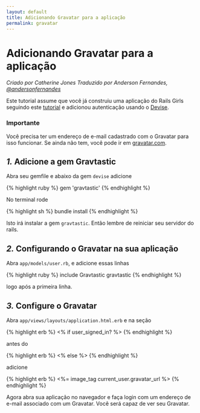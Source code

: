 ```yaml
---
layout: default
title: Adicionando Gravatar para a aplicação
permalink: gravatar
---
```


# Adicionando Gravatar para a aplicação

*Criado por Catherine Jones*
*Traduzido por Anderson Fernandes, [@andersonfernandes](https://github.com/andersonfernandes)*

Este tutorial assume que você já construiu uma aplicação do Rails Girls seguindo este [tutorial](http://guides.railsgirls.com/app) e adicionou autenticação usando o [Devise](http://guides.railsgirls.com/devise/).

### Importante

Você precisa ter um endereço de e-mail cadastrado com o Gravatar para isso funcionar. Se ainda não tem, você pode ir em [gravatar.com](http://br.gravatar.com/).

## *1.* Adicione a gem Gravtastic

Abra seu gemfile e abaixo da gem `devise` adicione

{% highlight ruby %}
gem 'gravtastic'
{% endhighlight %}

No terminal rode

{% highlight sh %}
bundle install
{% endhighlight %}

Isto irá instalar a gem `gravtastic`. Então lembre de reiniciar seu servidor do rails.

## *2.* Configurando o Gravatar na sua aplicação

Abra `app/models/user.rb`, e adicione essas linhas

{% highlight ruby %}
include Gravtastic
gravtastic
{% endhighlight %}

logo após a primeira linha.

## *3.* Configure o Gravatar

Abra `app/views/layouts/application.html.erb` e na seção

{% highlight erb %}
<% if user_signed_in? %>
{% endhighlight %}

antes do

{% highlight erb %}
<% else %>
{% endhighlight %}

adicione

{% highlight erb %}
<%= image_tag current_user.gravatar_url %>
{% endhighlight %}

Agora abra sua aplicação no navegador e faça login com um endereço de e-mail associado com um Gravatar. Você será capaz de ver seu Gravatar.
